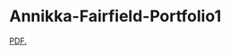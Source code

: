 # Annikka-Fairfield-Portfolio1

<a href="annikkaF.github.io/Annikka-Fairfield-Portfolio1/Annikka Fairfield_Portfolio.pdf" target="_blank">PDF.</a>
